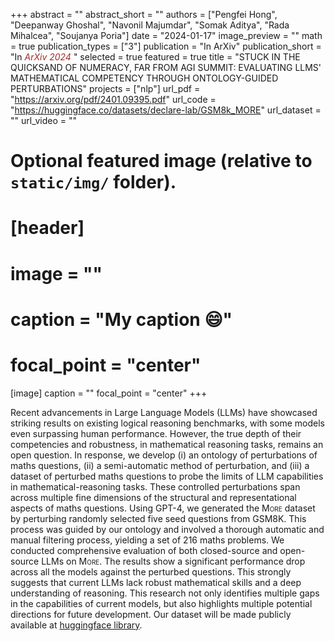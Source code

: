+++
abstract = ""
abstract_short = ""
authors = ["Pengfei Hong", "Deepanway Ghoshal", "Navonil Majumdar", "Somak Aditya", "Rada Mihalcea", "Soujanya Poria"]
date = "2024-01-17"
image_preview = ""
math = true
publication_types = ["3"]
publication = "In ArXiv"
publication_short = "In <span style='color:brown;'>*ArXiv 2024*</span> "
selected = true
featured = true
title = "STUCK IN THE QUICKSAND OF NUMERACY, FAR FROM AGI SUMMIT: EVALUATING LLMS' MATHEMATICAL COMPETENCY THROUGH ONTOLOGY-GUIDED PERTURBATIONS"
projects = ["nlp"]
url_pdf = "https://arxiv.org/pdf/2401.09395.pdf"
url_code = "https://huggingface.co/datasets/declare-lab/GSM8k_MORE"
url_dataset = ""
url_video = ""


# Optional featured image (relative to `static/img/` folder).
# [header]
# image = ""
# caption = "My caption :smile:"
# focal_point = "center"

[image]
caption = ""
focal_point = "center"
+++

Recent advancements in Large Language Models (LLMs) have showcased striking results on existing logical reasoning benchmarks, with some models even surpassing human performance. However, the true depth of their competencies and robustness, in mathematical reasoning tasks, remains an open question. In response, we develop (i) an ontology of perturbations of maths questions, (ii) a semi-automatic method of perturbation, and (iii) a dataset of perturbed maths questions 
to probe the limits of LLM capabilities in mathematical-reasoning tasks.
These controlled perturbations span across multiple fine dimensions of the structural and representational aspects of maths questions. Using GPT-4, we generated the <span style="font-variant-caps: small-caps">More</span> dataset by perturbing randomly selected five seed questions from GSM8K. This process was guided by our ontology and involved a thorough automatic and manual filtering process, yielding a set of 216 maths problems.
We conducted comprehensive evaluation of both closed-source and open-source LLMs on <span style="font-variant-caps: small-caps">More</span>. The results show a significant performance drop across all the models against the perturbed questions. This strongly suggests that current LLMs lack robust mathematical skills and a deep understanding of reasoning. This research not only identifies multiple gaps in the capabilities of current models, but also highlights multiple potential directions for future development. Our dataset will be made publicly available at <a href="https://huggingface.co/datasets/declare-lab/GSM8k_MORE">huggingface library</a>.